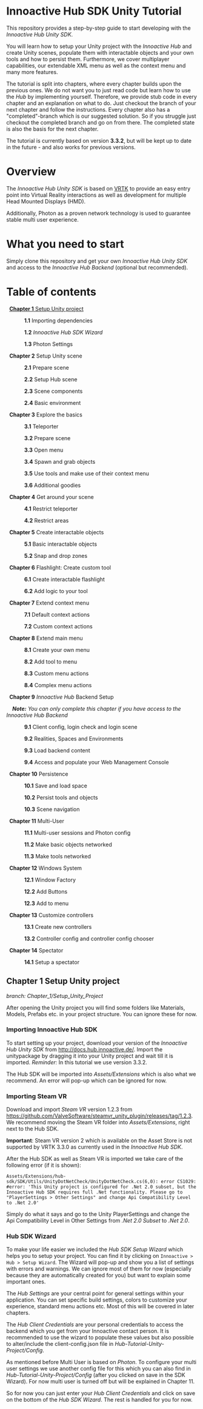 # Innoactive Hub SDK Unity Tutorial

This repository provides a step-by-step guide to start developing with the _Innoactive Hub Unity SDK_. 

You will learn how to setup your Unity project with the _Innoactive Hub_ and create Unity scenes, populate them with interactable objects and your own tools and how to persist them. Furthermore, we cover multiplayer capabilities, our extendable XML menu as well as the context menu and many more features.

The tutorial is split into chapters, where every chapter builds upon the previous ones. We do not want you to just read code but learn how to use the _Hub_ by implementing yourself. Therefore, we provide stub code in every chapter and an explanation on what to do. Just checkout the branch of your next chapter and follow the instructions. Every chapter also has a "completed"-branch which is our suggested solution. So if you struggle just checkout the completed branch and go on from there. The completed state is also the basis for the next chapter.

The tutorial is currently based on version **3.3.2**, but will be kept up to date in the future - and also works for previous versions.

# Overview

The _Innoactive Hub Unity SDK_ is based on [VRTK](https://github.com/thestonefox/VRTK) to provide an easy entry point into Virtual Reality interactions as well as development for multiple Head Mounted Displays (HMD). 

Additionally, Photon as a proven network technology is used to guarantee stable multi user experience.

# What you need to start

Simply clone this repository and get your own _Innoactive Hub Unity SDK_ and access to the _Innoactive Hub Backend_ (optional but recommended).

# Table of contents

&nbsp; [**Chapter 1** Setup Unity project](#Chapter1)

&nbsp; &nbsp; &nbsp; &nbsp; &nbsp; &nbsp; **1.1** Importing dependencies

&nbsp; &nbsp; &nbsp; &nbsp; &nbsp; &nbsp; **1.2** _Innoactive Hub SDK Wizard_

&nbsp; &nbsp; &nbsp; &nbsp; &nbsp; &nbsp; **1.3** Photon Settings


&nbsp; **Chapter 2** Setup Unity scene

&nbsp; &nbsp; &nbsp; &nbsp; &nbsp; &nbsp; **2.1** Prepare scene

&nbsp; &nbsp; &nbsp; &nbsp; &nbsp; &nbsp; **2.2** Setup Hub scene

&nbsp; &nbsp; &nbsp; &nbsp; &nbsp; &nbsp; **2.3** Scene components

&nbsp; &nbsp; &nbsp; &nbsp; &nbsp; &nbsp; **2.4** Basic environment


&nbsp; **Chapter 3** Explore the basics

&nbsp; &nbsp; &nbsp; &nbsp; &nbsp; &nbsp; **3.1** Teleporter

&nbsp; &nbsp; &nbsp; &nbsp; &nbsp; &nbsp; **3.2** Prepare scene

&nbsp; &nbsp; &nbsp; &nbsp; &nbsp; &nbsp; **3.3** Open menu

&nbsp; &nbsp; &nbsp; &nbsp; &nbsp; &nbsp; **3.4** Spawn and grab objects

&nbsp; &nbsp; &nbsp; &nbsp; &nbsp; &nbsp; **3.5** Use tools and make use of their context menu

&nbsp; &nbsp; &nbsp; &nbsp; &nbsp; &nbsp; **3.6** Additional goodies

[//]: # (Additional goodies includes bi manual scaling and changing avatar representation as well as exploring other tools)


&nbsp; **Chapter 4** Get around your scene

&nbsp; &nbsp; &nbsp; &nbsp; &nbsp; &nbsp; **4.1** Restrict teleporter

&nbsp; &nbsp; &nbsp; &nbsp; &nbsp; &nbsp; **4.2** Restrict areas


&nbsp; **Chapter 5** Create interactable objects

&nbsp; &nbsp; &nbsp; &nbsp; &nbsp; &nbsp; **5.1** Basic interactable objects

&nbsp; &nbsp; &nbsp; &nbsp; &nbsp; &nbsp; **5.2** Snap and drop zones


&nbsp; **Chapter 6** Flashlight: Create custom tool

&nbsp; &nbsp; &nbsp; &nbsp; &nbsp; &nbsp; **6.1** Create interactable flashlight

&nbsp; &nbsp; &nbsp; &nbsp; &nbsp; &nbsp; **6.2** Add logic to your tool


&nbsp; **Chapter 7** Extend context menu

&nbsp; &nbsp; &nbsp; &nbsp; &nbsp; &nbsp; **7.1** Default context actions

&nbsp; &nbsp; &nbsp; &nbsp; &nbsp; &nbsp; **7.2** Custom context actions


&nbsp; **Chapter 8** Extend main menu 

&nbsp; &nbsp; &nbsp; &nbsp; &nbsp; &nbsp; **8.1** Create your own menu

&nbsp; &nbsp; &nbsp; &nbsp; &nbsp; &nbsp; **8.2** Add tool to menu

&nbsp; &nbsp; &nbsp; &nbsp; &nbsp; &nbsp; **8.3** Custom menu actions

&nbsp; &nbsp; &nbsp; &nbsp; &nbsp; &nbsp; **8.4** Complex menu actions

[//]: # (Maybe show how to make an application quit button or something more stupid but similar)


&nbsp; **Chapter 9** _Innoactive Hub_ Backend Setup

&nbsp; &nbsp; _**Note:** You can only complete this chapter if you have access to the Innoactive Hub Backend_

&nbsp; &nbsp; &nbsp; &nbsp; &nbsp; &nbsp; **9.1** Client config, login check and login scene

&nbsp; &nbsp; &nbsp; &nbsp; &nbsp; &nbsp; **9.2** Realities, Spaces and Environments

&nbsp; &nbsp; &nbsp; &nbsp; &nbsp; &nbsp; **9.3** Load backend content

&nbsp; &nbsp; &nbsp; &nbsp; &nbsp; &nbsp; **9.4** Access and populate your Web Management Console


&nbsp; **Chapter 10** Persistence

&nbsp; &nbsp; &nbsp; &nbsp; &nbsp; &nbsp; **10.1** Save and load space

&nbsp; &nbsp; &nbsp; &nbsp; &nbsp; &nbsp; **10.2** Persist tools and objects

&nbsp; &nbsp; &nbsp; &nbsp; &nbsp; &nbsp; **10.3** Scene navigation


&nbsp; **Chapter 11** Multi-User

&nbsp; &nbsp; &nbsp; &nbsp; &nbsp; &nbsp; **11.1** Multi-user sessions and Photon config

&nbsp; &nbsp; &nbsp; &nbsp; &nbsp; &nbsp; **11.2** Make basic objects networked

&nbsp; &nbsp; &nbsp; &nbsp; &nbsp; &nbsp; **11.3** Make tools networked


&nbsp; **Chapter 12** Windows System

&nbsp; &nbsp; &nbsp; &nbsp; &nbsp; &nbsp; **12.1** Window Factory

&nbsp; &nbsp; &nbsp; &nbsp; &nbsp; &nbsp; **12.2** Add Buttons

&nbsp; &nbsp; &nbsp; &nbsp; &nbsp; &nbsp; **12.3** Add to menu


&nbsp; **Chapter 13** Customize controllers

&nbsp; &nbsp; &nbsp; &nbsp; &nbsp; &nbsp; **13.1** Create new controllers

&nbsp; &nbsp; &nbsp; &nbsp; &nbsp; &nbsp; **13.2** Controller config and controller config chooser


&nbsp; **Chapter 14** Spectator

&nbsp; &nbsp; &nbsp; &nbsp; &nbsp; &nbsp; **14.1** Setup a spectator


## <a name="Chapter1"></a>**Chapter 1** Setup Unity project

_branch: Chapter_1/Setup_Unity_Project_

After opening the Unity project you will find some folders like Materials, Models, Prefabs etc. in your project structure. You can ignore these for now.

### Importing Innoactive Hub SDK

To start setting up your project, download your version of the _Innoactive Hub Unity SDK_ from http://docs.hub.innoactive.de/. Import the unitypackage by dragging it into your Unity project and wait till it is imported. _Reminder:_ In this tutorial we use version 3.3.2.

The Hub SDK will be imported into _Assets/Extensions_ which is also what we recommend. An error will pop-up which can be ignored for now.

### Importing Steam VR

Download and import _Steam VR_ version 1.2.3 from https://github.com/ValveSoftware/steamvr_unity_plugin/releases/tag/1.2.3. We recommend moving the Steam VR folder into _Assets/Extensions_, right next to the Hub SDK.

__Important__: Steam VR version 2 which is available on the Asset Store is not supported by VRTK 3.3.0 as currently used in the _Innoactive Hub SDK_.

After the Hub SDK as well as Steam VR is imported we take care of the following error (if it is shown):

```Assets/Extensions/hub-sdk/SDK/Utils/UnityDotNetCheck/UnityDotNetCheck.cs(6,0): error CS1029: #error: 'This Unity project is configured for .Net 2.0 subset, but the Innoactive Hub SDK requires full .Net functionality. Please go to "PlayerSettings > Other Settings" and change Api Compatibility Level to .Net 2.0'```

Simply do what it says and go to the Unity PlayerSettings and change the Api Compatibility Level in Other Settings from _.Net 2.0 Subset_ to _.Net 2.0_.

### Hub SDK Wizard

To make your life easier we included the _Hub SDK Setup Wizard_ which helps you to setup your project. You can find it by clicking on ```Innoactive > Hub > Setup Wizard```. The Wizard will pop-up and show you a list of settings with errors and warnings. We can ignore most of them for now (especially because they are automatically created for you) but want to explain some important ones.

The _Hub Settings_ are your central point for general settings within your application. You can set specific build settings, colors to customize your experience, standard menu actions etc. Most of this will be covered in later chapters.

The _Hub Client Credentials_ are your personal credentials to access the backend which you get from your Innoactive contact person. It is recommended to use the wizard to populate these values but also possible to alter/include the client-config.json file in _Hub-Tutorial-Unity-Project/Config_.

As mentioned before Multi User is based on _Photon_. To configure your multi user settings we use another config file for this which you can also find in _Hub-Tutorial-Unity-Project/Config_ (after you clicked on save in the SDK Wizard). For now multi user is turned off but will be explained in Chapter 11.

So for now you can just enter your _Hub Client Credentials_ and click on save on the bottom of the _Hub SDK Wizard_. The rest is handled for you for now.